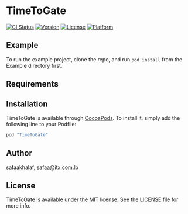# TimeToGate

[![CI Status](http://img.shields.io/travis/safaakhalaf/TimeToGate.svg?style=flat)](https://travis-ci.org/safaakhalaf/TimeToGate)
[![Version](https://img.shields.io/cocoapods/v/TimeToGate.svg?style=flat)](http://cocoapods.org/pods/TimeToGate)
[![License](https://img.shields.io/cocoapods/l/TimeToGate.svg?style=flat)](http://cocoapods.org/pods/TimeToGate)
[![Platform](https://img.shields.io/cocoapods/p/TimeToGate.svg?style=flat)](http://cocoapods.org/pods/TimeToGate)

## Example

To run the example project, clone the repo, and run `pod install` from the Example directory first.

## Requirements

## Installation

TimeToGate is available through [CocoaPods](http://cocoapods.org). To install
it, simply add the following line to your Podfile:

```ruby
pod "TimeToGate"
```

## Author

safaakhalaf, safaa@itx.com.lb

## License

TimeToGate is available under the MIT license. See the LICENSE file for more info.
